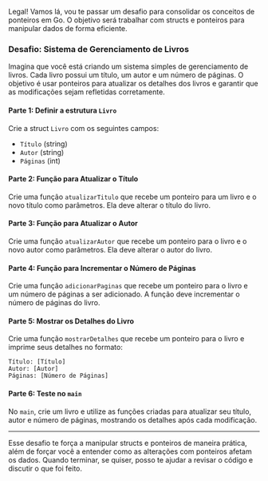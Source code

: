 Legal! Vamos lá, vou te passar um desafio para consolidar os conceitos de ponteiros em Go. O objetivo será trabalhar com structs e ponteiros para manipular dados de forma eficiente.

### Desafio: Sistema de Gerenciamento de Livros

Imagina que você está criando um sistema simples de gerenciamento de livros. Cada livro possui um título, um autor e um número de páginas. O objetivo é usar ponteiros para atualizar os detalhes dos livros e garantir que as modificações sejam refletidas corretamente.

#### Parte 1: Definir a estrutura `Livro`

Crie a struct `Livro` com os seguintes campos:
- `Título` (string)
- `Autor` (string)
- `Páginas` (int)

#### Parte 2: Função para Atualizar o Título

Crie uma função `atualizarTitulo` que recebe um ponteiro para um livro e o novo título como parâmetros. Ela deve alterar o título do livro.

#### Parte 3: Função para Atualizar o Autor

Crie uma função `atualizarAutor` que recebe um ponteiro para o livro e o novo autor como parâmetros. Ela deve alterar o autor do livro.

#### Parte 4: Função para Incrementar o Número de Páginas

Crie uma função `adicionarPaginas` que recebe um ponteiro para o livro e um número de páginas a ser adicionado. A função deve incrementar o número de páginas do livro.

#### Parte 5: Mostrar os Detalhes do Livro

Crie uma função `mostrarDetalhes` que recebe um ponteiro para o livro e imprime seus detalhes no formato:

```
Título: [Título]
Autor: [Autor]
Páginas: [Número de Páginas]
```

#### Parte 6: Teste no `main`

No `main`, crie um livro e utilize as funções criadas para atualizar seu título, autor e número de páginas, mostrando os detalhes após cada modificação.

---

Esse desafio te força a manipular structs e ponteiros de maneira prática, além de forçar você a entender como as alterações com ponteiros afetam os dados. Quando terminar, se quiser, posso te ajudar a revisar o código e discutir o que foi feito.